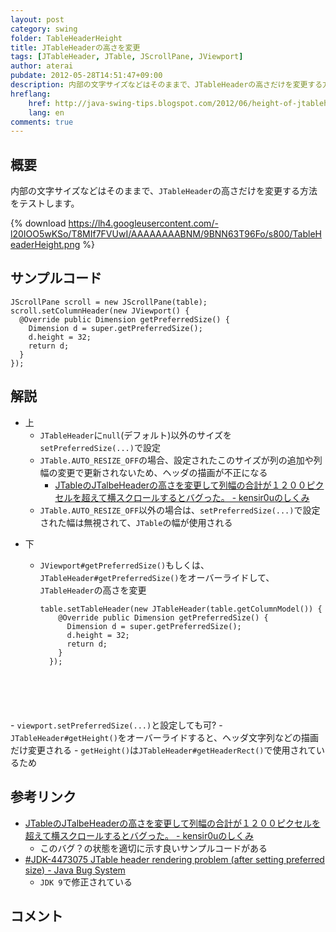 ```yaml
---
layout: post
category: swing
folder: TableHeaderHeight
title: JTableHeaderの高さを変更
tags: [JTableHeader, JTable, JScrollPane, JViewport]
author: aterai
pubdate: 2012-05-28T14:51:47+09:00
description: 内部の文字サイズなどはそのままで、JTableHeaderの高さだけを変更する方法をテストします。
hreflang:
    href: http://java-swing-tips.blogspot.com/2012/06/height-of-jtableheader.html
    lang: en
comments: true
---
```

## 概要
内部の文字サイズなどはそのままで、`JTableHeader`の高さだけを変更する方法をテストします。

{% download https://lh4.googleusercontent.com/-l20IOO5wKSo/T8MIf7FVUwI/AAAAAAAABNM/9BNN63T96Fo/s800/TableHeaderHeight.png %}

## サンプルコード
<pre class="prettyprint"><code>JScrollPane scroll = new JScrollPane(table);
scroll.setColumnHeader(new JViewport() {
  @Override public Dimension getPreferredSize() {
    Dimension d = super.getPreferredSize();
    d.height = 32;
    return d;
  }
});
</code></pre>

## 解説
- 上
    - `JTableHeader`に`null`(デフォルト)以外のサイズを`setPreferredSize(...)`で設定
    - `JTable.AUTO_RESIZE_OFF`の場合、設定されたこのサイズが列の追加や列幅の変更で更新されないため、ヘッダの描画が不正になる
        - [JTableのJTalbeHeaderの高さを変更して列幅の合計が１２００ピクセルを超えて横スクロールするとバグった。 - kensir0uのしくみ](http://d.hatena.ne.jp/kensir0u/20090416/1239898154)
    - `JTable.AUTO_RESIZE_OFF`以外の場合は、`setPreferredSize(...)`で設定された幅は無視されて、`JTable`の幅が使用される

<!-- dummy comment line for breaking list -->

- 下
    - `JViewport#getPreferredSize()`もしくは、`JTableHeader#getPreferredSize()`をオーバーライドして、`JTableHeader`の高さを変更
        
        <pre class="prettyprint"><code>table.setTableHeader(new JTableHeader(table.getColumnModel()) {
          @Override public Dimension getPreferredSize() {
            Dimension d = super.getPreferredSize();
            d.height = 32;
            return d;
          }
        });
</code></pre>
    - `viewport.setPreferredSize(...)`と設定しても可?
    - `JTableHeader#getHeight()`をオーバーライドすると、ヘッダ文字列などの描画だけ変更される
        - `getHeight()`は`JTableHeader#getHeaderRect()`で使用されているため

<!-- dummy comment line for breaking list -->

## 参考リンク
- [JTableのJTalbeHeaderの高さを変更して列幅の合計が１２００ピクセルを超えて横スクロールするとバグった。 - kensir0uのしくみ](http://d.hatena.ne.jp/kensir0u/20090416/1239898154)
    - このバグ？の状態を適切に示す良いサンプルコードがある
- [#JDK-4473075 JTable header rendering problem (after setting preferred size) - Java Bug System](https://bugs.openjdk.java.net/browse/JDK-4473075)
    - `JDK 9`で修正されている

<!-- dummy comment line for breaking list -->

## コメント
